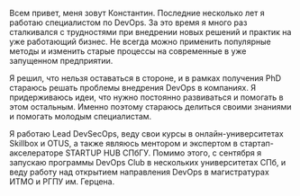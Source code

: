 Всем привет, меня зовут Константин. Последние несколько лет я работаю специалистом по DevOps. За это время я много раз сталкивался с трудностями при внедрении новых решений и практик на уже работающий бизнес. Не всегда можно применить популярные методы и изменить старые процессы на современные в уже запущенном предприятии.

Я решил, что нельзя оставаться в стороне, и в рамках получения PhD стараюсь решать проблемы внедрения DevOps в компаниях. Я придерживаюсь идеи, что нужно постоянно развиваться и помогать в этом остальным. Именно поэтому стараюсь делиться своими знаниями и помогать молодым специалистам.

Я работаю Lead DevSecOps, веду свои курсы в онлайн-университетах Skillbox и OTUS, а также являюсь ментором и экспертом в стартап-акселераторе STARTUP HUB СПбГУ. Помимо этого, с сентября я запускаю программы DevOps Club в нескольких университетах СПб, и веду работу над открытием направления DevOps в магистратурах ИТМО и РГПУ им. Герцена.